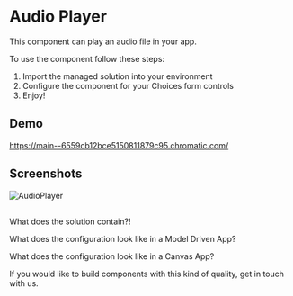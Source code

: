 # Audio Player
This component can play an audio file in your app.

To use the component follow these steps:
1. Import the managed solution into your environment
2. Configure the component for your Choices form controls
3. Enjoy!

## Demo

https://main--6559cb12bce5150811879c95.chromatic.com/

## Screenshots

![AudioPlayer](https://github.com/pcf-stories/Shko-Online__PCF.AudioPlayer/assets/107688754/8f00eb38-011f-4606-8000-a6ea4ff47143)

##


What does the solution contain?!

What does the configuration look like in a Model Driven App?


What does the configuration look like in a Canvas App?


If you would like to build components with this kind of quality, get in touch with us.
